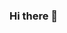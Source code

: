 ### Hi there 👋

<!--
**Mhmmdhffzz/Mhmmdhffzz** is a ✨ _special_ ✨ repository because its `README.md` (this file) appears on your GitHub profile.

Here are some ideas to get you started:
Nama saya muhammad Hafiz
- 🔭 I’m currently working on ...
- 🌱 I’m currently learning ...
- 👯 I’m looking to collaborate on ...
- 🤔 I’m looking for help with ...
- 💬 Ask me about ...
- 📫 How to reach me: ...
- 😄 Pronouns: ...
- ⚡ Fun fact: ...
-->
